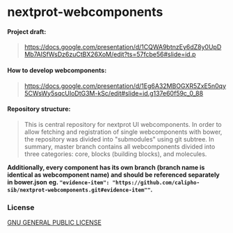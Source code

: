 # nextprot-webcomponents

#### Project draft:
> https://docs.google.com/presentation/d/1CQWA9btnzEy6dZ8y0UpDMb7AISfWsDz6zuCtBX26XoM/edit?ts=57fcbe56#slide=id.p

#### How to develop webcomponents:
> https://docs.google.com/presentation/d/1Eg6A32MBOGXR5ZxE5n0qy5CWsWy5sqcUIoDtG3M-kSc/edit#slide=id.g137e60f59c_0_88

#### Repository structure:
> This is central repository for nextprot UI webcomponents. In order to allow fetching and registration of single webcomponents with bower, the repository was divided into "submodules" using git subtree.
> In summary, master branch contains all webcomponents divided into three categories: core, blocks (building blocks), and molecules.

__Additionally, every component has its own branch (branch name is identical as webcomponent name) and should be referenced separately in bower.json__
__eg. ```"evidence-item": "https://github.com/calipho-sib/nextprot-webcomponents.git#evidence-item""```.__

### License

[GNU GENERAL PUBLIC LICENSE](https://www.gnu.org/licenses/gpl-3.0.en.html)